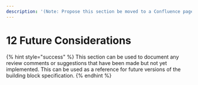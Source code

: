 ```yaml
---
description: '(Note: Propose this section be moved to a Confluence page for each BB)'
---
```


# 12 Future Considerations

{% hint style="success" %}
This section can be used to document any review comments or suggestions that have been made but not yet implemented. This can be used as a reference for future versions of the building block specification.
{% endhint %}
